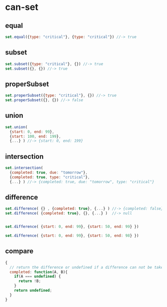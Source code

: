 # can-set

## equal

```js
set.equal({type: "critical"}, {type: "critical"}) //-> true
```

## subset

```js
set.subset({type: "critical"}, {}) //-> true
set.subset({}, {}) //-> true
```

## properSubset

```js
set.properSubset({type: "critical"}, {}) //-> true
set.properSubset({}, {}) //-> false
```


## union

```js
set.union( 
  {start: 0, end: 99}, 
  {start: 100, end: 199},
  {...} ) //-> {start: 0, end: 199}
```

## intersection

```js
set.intersection( 
  {completed: true, due: "tomorrow"}, 
  {completed: true, type: "critical"},
  {...} ) //-> {completed: true, due: "tomorrow", type: "critical"}
```


## difference

```js
set.difference( {} , {completed: true}, {...} ) //-> {completed: false}
set.difference( {completed: true}, {}, {...} )  //-> null


set.difference( {start: 0, end: 99}, {start: 50, end: 99} })

set.difference( {start: 0, end: 99}, {start: 50, end: 98} })
```

## compare

```js
{
  // return the difference or undefined if a difference can not be taken
  completed: function(A, B){
    if(A === undefined) {
      return !B;
    }
    return undefined;
  }
}
```
